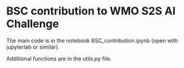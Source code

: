 # BSC contribution to WMO S2S AI Challenge

The main code is in the notebook BSC_contribution.ipynb (open with jupyterlab or similar).

Additional functions are in the utils.py file.





